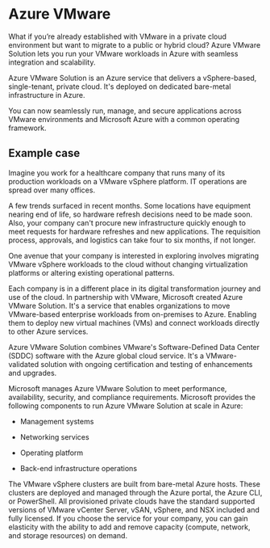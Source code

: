 # Azure VMware

What if you’re already established with VMware in a private cloud environment but want to migrate to a public or hybrid cloud? Azure VMware Solution lets you run your VMware workloads in Azure with seamless integration and scalability.

Azure VMware Solution is an Azure service that delivers a vSphere-based, single-tenant, private cloud. It's deployed on dedicated bare-metal infrastructure in Azure.

You can now seamlessly run, manage, and secure applications across VMware environments and Microsoft Azure with a common operating framework.

## Example case

Imagine you work for a healthcare company that runs many of its production workloads on a VMware vSphere platform. IT operations are spread over many offices.

A few trends surfaced in recent months. Some locations have equipment nearing end of life, so hardware refresh decisions need to be made soon. Also, your company can't procure new infrastructure quickly enough to meet requests for hardware refreshes and new applications. The requisition process, approvals, and logistics can take four to six months, if not longer.

One avenue that your company is interested in exploring involves migrating VMware vSphere workloads to the cloud without changing virtualization platforms or altering existing operational patterns.

Each company is in a different place in its digital transformation journey and use of the cloud. In partnership with VMware, Microsoft created Azure VMware Solution. It's a service that enables organizations to move VMware-based enterprise workloads from on-premises to Azure. Enabling them to deploy new virtual machines (VMs) and connect workloads directly to other Azure services.

Azure VMware Solution combines VMware's Software-Defined Data Center (SDDC) software with the Azure global cloud service. It's a VMware-validated solution with ongoing certification and testing of enhancements and upgrades.

Microsoft manages Azure VMware Solution to meet performance, availability, security, and compliance requirements. Microsoft provides the following components to run Azure VMware Solution at scale in Azure:

 - Management systems

 - Networking services

 - Operating platform

 - Back-end infrastructure operations

The VMware vSphere clusters are built from bare-metal Azure hosts. These clusters are deployed and managed through the Azure portal, the Azure CLI, or PowerShell. All provisioned private clouds have the standard supported versions of VMware vCenter Server, vSAN, vSphere, and NSX included and fully licensed. If you choose the service for your company, you can gain elasticity with the ability to add and remove capacity (compute, network, and storage resources) on demand.

